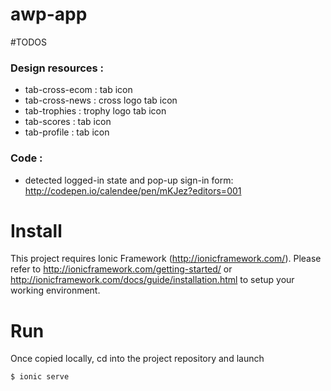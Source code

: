 awp-app
=====================
#TODOS

### Design resources :

* tab-cross-ecom :  tab icon 
* tab-cross-news : cross logo  tab icon 
* tab-trophies : trophy logo tab icon
* tab-scores : tab icon
* tab-profile : tab icon


### Code :
* detected logged-in state and pop-up sign-in form: http://codepen.io/calendee/pen/mKJez?editors=001

# Install

This project requires Ionic Framework (http://ionicframework.com/).
Please refer to http://ionicframework.com/getting-started/ or http://ionicframework.com/docs/guide/installation.html to setup your working environment.

# Run 
Once copied locally, cd into the project repository and launch 
```bash
$ ionic serve
```